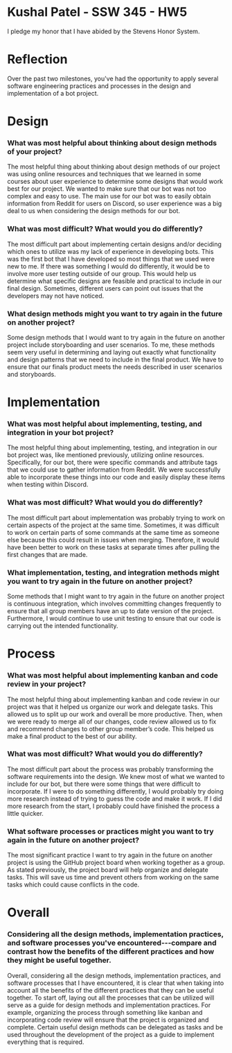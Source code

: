 # Kushal Patel - SSW 345 - HW5
I pledge my honor that I have abided by the Stevens Honor System.

# Reflection
Over the past two milestones, you've had the opportunity to apply several software engineering practices and processes in the design and implementation of a bot project.

# Design

<h3>What was most helpful about thinking about design methods of your project?</h3>
The most helpful thing about thinking about design methods of our project was using online resources and techniques that we learned in some courses about user experience to determine some designs that would work best for our project. We wanted to make sure that our bot was not too complex and easy to use. The main use for our bot was to easily obtain information from Reddit for users on Discord, so user experience was a big deal to us when considering the design methods for our bot.

<h3>What was most difficult? What would you do differently?</h3>
The most difficult part about implementing certain designs and/or deciding which ones to utilize was my lack of experience in developing bots. This was the first bot that I have developed so most things that we used were new to me. If there was something I would do differently, it would be to involve more user testing outside of our group. This would help us determine what specific designs are feasible and practical to include in our final design. Sometimes, different users can point out issues that the developers may not have noticed.

<h3>What design methods might you want to try again in the future on another project?</h3>
Some design methods that I would want to try again in the future on another project include storyboarding and user scenarios. To me, these methods seem very useful in determining and laying out exactly what functionality and design patterns that we need to include in the final product. We have to ensure that our finals product meets the needs described in user scenarios and storyboards.
 
 
# Implementation

<h3>What was most helpful about implementing, testing, and integration in your bot project?</h3>
The most helpful thing about implementing, testing, and integration in our bot project was, like mentioned previously, utilizing online resources. Specifically, for our bot, there were specific commands and attribute tags that we could use to gather information from Reddit. We were successfully able to incorporate these things into our code and easily display these items when testing within Discord.  

<h3>What was most difficult? What would you do differently?</h3>
The most difficult part about implementation was probably trying to work on certain aspects of the project at the same time. Sometimes, it was difficult to work on certain parts of some commands at the same time as someone else because this could result in issues when merging. Therefore, it would have been better to work on these tasks at separate times after pulling the first changes that are made.

<h3>What implementation, testing, and integration methods might you want to try again in the future on another project?</h3>
Some methods that I might want to try again in the future on another project is continuous integration, which involves committing changes frequently to ensure that all group members have an up to date version of the project. Furthermore, I would continue to use unit testing to ensure that our code is carrying out the intended functionality.

# Process

<h3>What was most helpful about implementing kanban and code review in your project?</h3>
The most helpful thing about implementing kanban and code review in our project was that it helped us organize our work and delegate tasks. This allowed us to split up our work and overall be more productive. Then, when we were ready to merge all of our changes, code review allowed us to fix and recommend changes to other group member’s code. This helped us make a final product to the best of our ability.

<h3>What was most difficult? What would you do differently?</h3>
The most difficult part about the process was probably transforming the software requirements into the design. We knew most of what we wanted to include for our bot, but there were some things that were difficult to incorporate. If I were to do something differently, I would probably try doing more research instead of trying to guess the code and make it work. If I did more research from the start, I probably could have finished the process a little quicker.

<h3>What software processes or practices might you want to try again in the future on another project?</h3>
The most significant practice I want to try again in the future on another project is using the GitHub project board when working together as a group. As stated previously, the project board will help organize and delegate tasks. This will save us time and prevent others from working on the same tasks which could cause conflicts in the code.

# Overall
<h3>Considering all the design methods, implementation practices, and software processes you've encountered---compare and contrast how the benefits of the different practices and how they might be useful together.</h3>

Overall, considering all the design methods, implementation practices, and software processes that I have encountered, it is clear that when taking into account all the benefits of the different practices that they can be useful together. To start off, laying out all the processes that can be utilized will serve as a guide for design methods and implementation practices. For example, organizing the process through something like kanban and incorporating code review will ensure that the project is organized and complete. Certain useful design methods can be delegated as tasks and be used throughout the development of the project as a guide to implement everything that is required.
